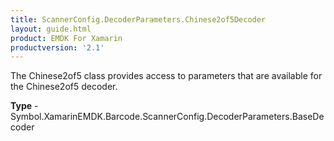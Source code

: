 ```yaml
---
title: ScannerConfig.DecoderParameters.Chinese2of5Decoder
layout: guide.html 
product: EMDK For Xamarin 
productversion: '2.1' 
---
```

The Chinese2of5 class provides access to parameters that are available for the Chinese2of5 decoder.

**Type** - Symbol.XamarinEMDK.Barcode.ScannerConfig.DecoderParameters.BaseDecoder



